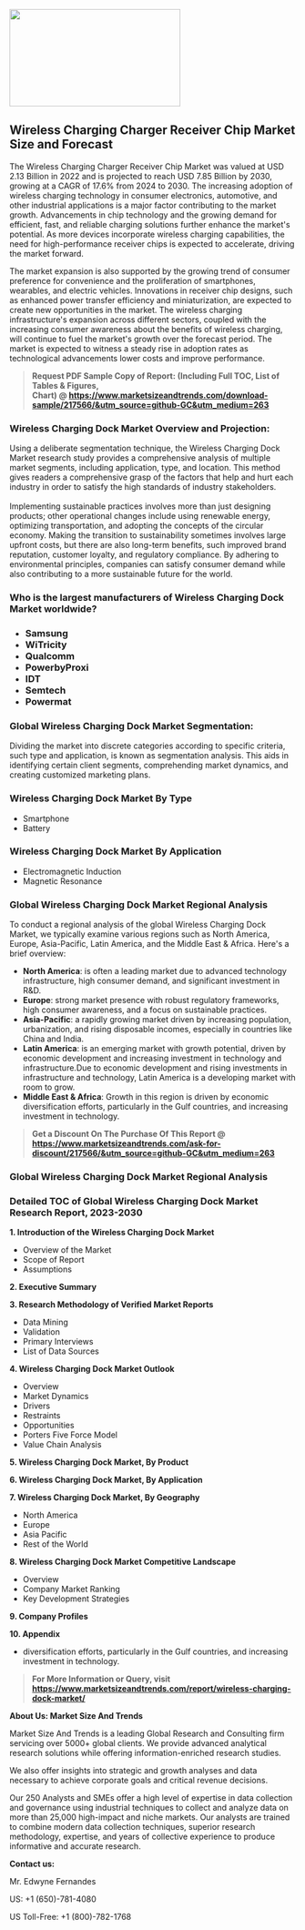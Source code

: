 <p><img class="alignnone size-medium wp-image-20088" src="https://ffe5etoiles.com/wp-content/uploads/2024/12/MST1-300x171.png" alt="" width="300" height="171" /></p><h2>Wireless Charging Charger Receiver Chip Market Size and Forecast</h2><p>The Wireless Charging Charger Receiver Chip Market was valued at USD 2.13 Billion in 2022 and is projected to reach USD 7.85 Billion by 2030, growing at a CAGR of 17.6% from 2024 to 2030. The increasing adoption of wireless charging technology in consumer electronics, automotive, and other industrial applications is a major factor contributing to the market growth. Advancements in chip technology and the growing demand for efficient, fast, and reliable charging solutions further enhance the market's potential. As more devices incorporate wireless charging capabilities, the need for high-performance receiver chips is expected to accelerate, driving the market forward.</p><p>The market expansion is also supported by the growing trend of consumer preference for convenience and the proliferation of smartphones, wearables, and electric vehicles. Innovations in receiver chip designs, such as enhanced power transfer efficiency and miniaturization, are expected to create new opportunities in the market. The wireless charging infrastructure's expansion across different sectors, coupled with the increasing consumer awareness about the benefits of wireless charging, will continue to fuel the market's growth over the forecast period. The market is expected to witness a steady rise in adoption rates as technological advancements lower costs and improve performance.</p></p><blockquote id="" class=""><strong>Request PDF Sample Copy of Report: (Including Full TOC, List of Tables &amp; Figures, Chart)&nbsp;@&nbsp;<strong><a href="https://www.marketsizeandtrends.com/download-sample/217566/&utm_source=github-GC&utm_medium=263" target="_blank">https://www.marketsizeandtrends.com/download-sample/217566/&utm_source=github-GC&utm_medium=263</a></strong></strong></blockquote><h3 id="" class="">Wireless Charging Dock Market&nbsp;Overview and Projection:</h3><p id="" class="">Using a deliberate segmentation technique, the Wireless Charging Dock Market research study provides a comprehensive analysis of multiple market segments, including application, type, and location. This method gives readers a comprehensive grasp of the factors that help and hurt each industry in order to satisfy the high standards of industry stakeholders. <br /> <br />Implementing sustainable practices involves more than just designing products; other operational changes include using renewable energy, optimizing transportation, and adopting the concepts of the circular economy. Making the transition to sustainability sometimes involves large upfront costs, but there are also long-term benefits, such improved brand reputation, customer loyalty, and regulatory compliance. By adhering to environmental principles, companies can satisfy consumer demand while also contributing to a more sustainable future for the world.</p><h3 id="" class="">Who is the largest manufacturers of&nbsp;Wireless Charging Dock Market worldwide?</h3><h3 class=""><p><ul><li>Samsung </li><li> WiTricity </li><li> Qualcomm </li><li> PowerbyProxi </li><li> IDT </li><li> Semtech </li><li> Powermat</li></ul></p></h3><h3 id="" class="">Global&nbsp;Wireless Charging Dock Market Segmentation:</h3><p id="" class="">Dividing the market into discrete categories according to specific criteria, such type and application, is known as segmentation analysis. This aids in identifying certain client segments, comprehending market dynamics, and creating customized marketing plans.</p><h3 id="" class="">Wireless Charging Dock Market&nbsp;By Type</h3><p><p><ul><li>Smartphone</li><li> Battery</p></li></ul></p></p><h3 id="" class="">Wireless Charging Dock Market&nbsp;By Application</h3><p class=""><p><ul><li>Electromagnetic Induction</li><li> Magnetic Resonance</li></ul></p></p><h3 id="" class="">Global Wireless Charging Dock Market Regional Analysis</h3><p id="" class="">To conduct a regional analysis of the global Wireless Charging Dock Market, we typically examine various regions such as North America, Europe, Asia-Pacific, Latin America, and the Middle East &amp; Africa. Here's a brief overview:</p><ul><li><strong>North America</strong>: is often a leading market due to advanced technology infrastructure, high consumer demand, and significant investment in R&amp;D.</li><li><strong>Europe</strong>: strong market presence with robust regulatory frameworks, high consumer awareness, and a focus on sustainable practices.</li><li><strong>Asia-Pacific</strong>: a rapidly growing market driven by increasing population, urbanization, and rising disposable incomes, especially in countries like China and India.</li><li><strong>Latin America</strong>: is an emerging market with growth potential, driven by economic development and increasing investment in technology and infrastructure.Due to economic development and rising investments in infrastructure and technology, Latin America is a developing market with room to grow.</li><li><strong>Middle East &amp; Africa</strong>: Growth in this region is driven by economic diversification efforts, particularly in the Gulf countries, and increasing investment in technology.</li></ul><blockquote id="" class=""><strong>Get a Discount On The Purchase Of This Report @ <strong><a href="https://www.marketsizeandtrends.com/ask-for-discount/217566/&utm_source=github-GC&utm_medium=263" target="_blank">https://www.marketsizeandtrends.com/ask-for-discount/217566/&utm_source=github-GC&utm_medium=263</a></strong></strong></blockquote><h3 id="" class="">Global Wireless Charging Dock Market Regional Analysis</h3><h3 id="" class="">Detailed TOC of Global Wireless Charging Dock Market Research Report, 2023-2030</h3><p id="" class=""><strong>1. Introduction of the Wireless Charging Dock Market</strong></p><ul><li>Overview of the Market</li><li>Scope of Report</li><li>Assumptions</li></ul><p id="" class=""><strong>2. Executive Summary</strong></p><p id="" class=""><strong>3. Research Methodology of Verified Market Reports</strong></p><ul><li>Data Mining</li><li>Validation</li><li>Primary Interviews</li><li>List of Data Sources</li></ul><p id="" class=""><strong>4. Wireless Charging Dock Market Outlook</strong></p><ul><li>Overview</li><li>Market Dynamics</li><li>Drivers</li><li>Restraints</li><li>Opportunities</li><li>Porters Five Force Model</li><li>Value Chain Analysis</li></ul><p id="" class=""><strong>5. Wireless Charging Dock Market, By Product</strong></p><p id="" class=""><strong>6. Wireless Charging Dock Market, By Application</strong></p><p id="" class=""><strong>7. Wireless Charging Dock Market, By Geography</strong></p><ul><li>North America</li><li>Europe</li><li>Asia Pacific</li><li>Rest of the World</li></ul><p id="" class=""><strong>8. Wireless Charging Dock Market Competitive Landscape</strong></p><ul><li>Overview</li><li>Company Market Ranking</li><li>Key Development Strategies</li></ul><p id="" class=""><strong>9. Company Profiles</strong></p><p id="" class=""><strong>10. Appendix</strong></p><ul><li>diversification efforts, particularly in the Gulf countries, and increasing investment in technology.</li></ul><blockquote id="" class=""><strong>For More Information or Query, visit <strong><strong><a href="https://www.marketsizeandtrends.com/report/wireless-charging-dock-market/" target="_blank">https://www.marketsizeandtrends.com/report/wireless-charging-dock-market/</a></strong></strong></strong></blockquote><p id="" class=""><strong>About Us: Market Size And Trends</strong></p><p id="" class="">Market Size And Trends is a leading Global Research and Consulting firm servicing over 5000+ global clients. We provide advanced analytical research solutions while offering information-enriched research studies.</p><p id="" class="">We also offer insights into strategic and growth analyses and data necessary to achieve corporate goals and critical revenue decisions.</p><p id="" class="">Our 250 Analysts and SMEs offer a high level of expertise in data collection and governance using industrial techniques to collect and analyze data on more than 25,000 high-impact and niche markets. Our analysts are trained to combine modern data collection techniques, superior research methodology, expertise, and years of collective experience to produce informative and accurate research.</p><p id="" class=""><strong>Contact us:</strong></p><p id="" class="">Mr. Edwyne Fernandes</p><p id="" class="">US: +1 (650)-781-4080</p><p id="" class="">US Toll-Free: +1 (800)-782-1768</p>
